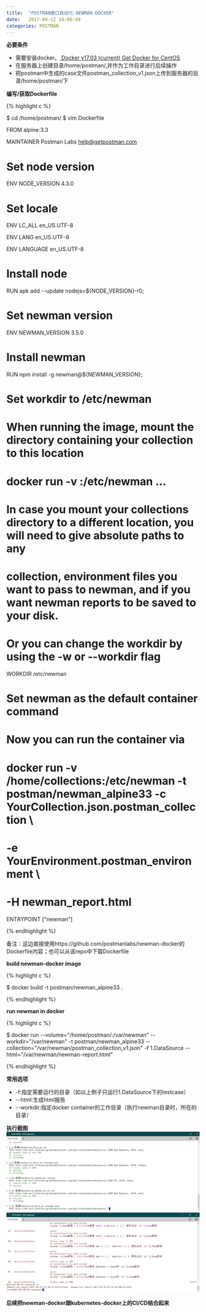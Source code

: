 ```yaml
---
title:  "POSTMAN接口自动化-NEWMAN-DOCKER"
date:   2017-04-12 14:06:49
categories: POSTMAN
---
```


**必要条件**

 - 需要安装docker。[ 
Docker v17.03 (current) 
Get Docker for CentOS](https://docs.docker.com/engine/installation/linux/centos/#install-using-the-repository)
 - 在服务器上创建目录/home/postman/,并作为工作目录进行后续操作
 - 把postman中生成的case文件postman_collection_v1.json上传到服务器的目录/home/postman/下

**编写/获取Dockerfile**

{% highlight c %}

$ cd /home/postman/
$ vim Dockerfile



FROM alpine:3.3

MAINTAINER Postman Labs <help@getpostman.com>



# Set node version

ENV NODE_VERSION 4.3.0



# Set locale

ENV LC_ALL en_US.UTF-8

ENV LANG en_US.UTF-8

ENV LANGUAGE en_US.UTF-8



# Install node

RUN apk add --update nodejs=${NODE_VERSION}-r0;



# Set newman version

ENV NEWMAN_VERSION 3.5.0



# Install newman

RUN npm install -g newman@${NEWMAN_VERSION};



# Set workdir to /etc/newman

# When running the image, mount the directory containing your collection to this location

#

# docker run -v <path to collections directory>:/etc/newman ...

#

# In case you mount your collections directory to a different location, you will need to give absolute paths to any

# collection, environment files you want to pass to newman, and if you want newman reports to be saved to your disk.

# Or you can change the workdir by using the -w or --workdir flag



WORKDIR /etc/newman



# Set newman as the default container command

# Now you can run the container via

#

# docker run -v /home/collections:/etc/newman -t postman/newman_alpine33 -c YourCollection.json.postman_collection \

#                                                                        -e YourEnvironment.postman_environment \

#                                                                        -H newman_report.html



ENTRYPOINT ["newman"]

{% endhighlight %}

备注：这边直接使用https://github.com/postmanlabs/newman-docker的Dockerfile内容；也可以从该repo中下载Dockerfile

**build newman-docker image**

{% highlight c %}

$ docker build -t postman/newman_alpine33 .

{% endhighlight %}


**run newman in docker**

{% highlight c %}

$ docker run --volume="/home/postman/:/var/newman" --workdir="/var/newman" -t postman/newman_alpine33 --collection="/var/newman/postman_collection_v1.json" -f 1.DataSource --html="/var/newman/newman-report.html"

{% endhighlight %}

**常用选项**

- -f:指定需要运行的目录（如以上例子只运行1.DataSource下的testcase）
- --html:生成html报告
- --workdir:指定docker container的工作目录（执行newman目录时，所在的目录）

**执行截图**
![newman-docker1](../images/postman/newman-docker1.jpg)
![newman-docker-result](../images/postman/newman-docker-result.jpg)

**后续把newman-docker跟kubernetes-docker上的CI/CD结合起来**